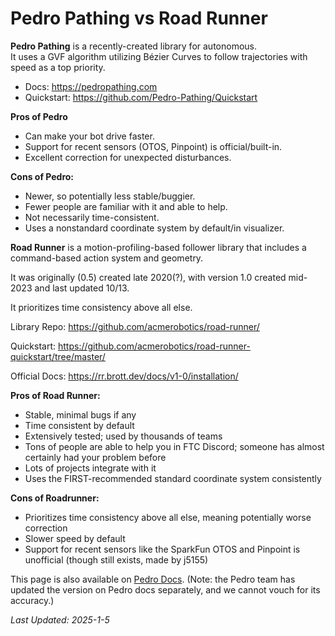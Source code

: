 # Pedro Pathing vs Road Runner

**Pedro Pathing** is a recently-created library for autonomous.  
It uses a GVF algorithm utilizing Bézier Curves to follow trajectories with speed as a top priority.  

- Docs: https://pedropathing.com
- Quickstart: https://github.com/Pedro-Pathing/Quickstart

**Pros of Pedro** 
- Can make your bot drive faster.  
- Support for recent sensors (OTOS, Pinpoint) is official/built-in.  
- Excellent correction for unexpected disturbances. 

**Cons of Pedro:**

- Newer, so potentially less stable/buggier.
- Fewer people are familiar with it and able to help.
- Not necessarily time-consistent.
- Uses a nonstandard coordinate system by default/in visualizer.

**Road Runner** is a motion-profiling-based follower library
that includes a command-based action system and geometry. 

It was originally (0.5) created late 2020(?),
with version 1.0 created mid-2023 and last updated 10/13.

It prioritizes time consistency above all else.

Library Repo: <https://github.com/acmerobotics/road-runner/>

Quickstart: <https://github.com/acmerobotics/road-runner-quickstart/tree/master/>

Official Docs: <https://rr.brott.dev/docs/v1-0/installation/>


**Pros of Road Runner:**

- Stable, minimal bugs if any
- Time consistent by default
- Extensively tested; used by thousands of teams
- Tons of people are able to help you in FTC Discord; someone has almost certainly had your problem before
- Lots of projects integrate with it
- Uses the FIRST-recommended standard coordinate system consistently

**Cons of Roadrunner:**

- Prioritizes time consistency above all else, meaning potentially worse correction
- Slower speed by default
- Support for recent sensors like the SparkFun OTOS and Pinpoint is unofficial
(though still exists, made by j5155)

This page is also available on [Pedro Docs](https://pedropathing.com/misc/pedrovsrr.html).
(Note: the Pedro team has updated the version on Pedro docs separately, and we cannot vouch for its accuracy.)

*Last Updated: 2025-1-5*